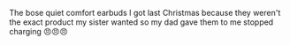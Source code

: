 The bose quiet comfort earbuds I got last Christmas because they weren't the exact product my sister wanted so my dad gave them to me stopped charging 😠😠😠

